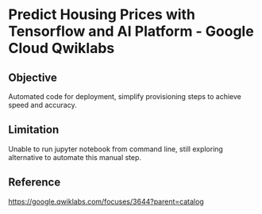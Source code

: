# Predict Housing Prices with Tensorflow and AI Platform - Google Cloud Qwiklabs

## Objective

Automated code for deployment, simplify provisioning steps to achieve speed and accuracy.

## Limitation

Unable to run jupyter notebook from command line, still exploring alternative to automate this manual step.

## Reference 

https://google.qwiklabs.com/focuses/3644?parent=catalog
